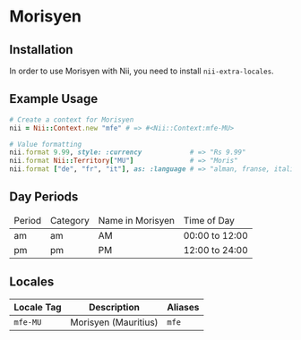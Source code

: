 <!-- This file has been generated. Source: languages/_template.md.erb -->

# Morisyen

## Installation

In order to use Morisyen with Nii, you need to install `nii-extra-locales`.

## Example Usage

``` ruby
# Create a context for Morisyen
nii = Nii::Context.new "mfe" # => #<Nii::Context:mfe-MU>

# Value formatting
nii.format 9.99, style: :currency            # => "Rs 9.99"
nii.format Nii::Territory["MU"]              # => "Moris"
nii.format ["de", "fr", "it"], as: :language # => "alman, franse, italien"
```

## Day Periods


<table>
  <thead>
    <tr>
      <td>Period</td>
      <td>Category</td>
      <td>Name in Morisyen</td>
      <td>Time of Day</td>
    </tr>
  </thead>
  <tbody>
    <tr>
      <td>am</td>
      <td>am</td>
      <td>AM</td>
      <td>00:00 to 12:00</td>
    </tr>
    <tr>
      <td>pm</td>
      <td>pm</td>
      <td>PM</td>
      <td>12:00 to 24:00</td>
    </tr>
  </tbody>
</table>



## Locales

<table>
  <thead>
    <tr>
      <th>Locale Tag</th>
      <th>Description</th>
      <th>Aliases</th>
    </tr>
  </thead>
  <tbody>
    <tr>
      <td><code>mfe-MU</code></td>
      <td>Morisyen (Mauritius)</td>
      <td><code>mfe</code></td>
    </tr>
  </tbody>
</table>

